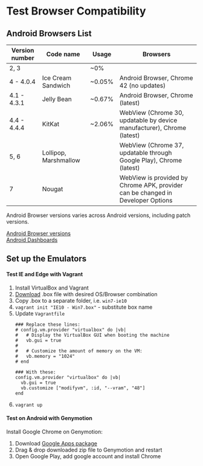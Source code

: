 # Test Browser Compatibility
## Android Browsers List

| Version number | Code name             | Usage  | Browsers                                                                        |
|----------------|-----------------------|--------|---------------------------------------------------------------------------------|
| 2, 3           |                       | ~0%    |                                                                                 |
| 4 - 4.0.4      | Ice Cream Sandwich    | ~0.05% | Android Browser, Chrome 42 (no updates)                                         |
| 4.1 - 4.3.1    | Jelly Bean            | ~0.67% | Android Browser, Chrome (latest)                                                |
| 4.4 - 4.4.4    | KitKat                | ~2.06% | WebView (Chrome 30, updatable by device manufacturer), Chrome (latest)          |
| 5, 6           | Lollipop, Marshmallow |        | WebView (Chrome 37, updatable through Google Play), Chrome (latest)             |
| 7              | Nougat                |        | WebView is provided by Chrome APK, provider can be changed in Developer Options |

Android Browser versions varies across Android versions, including patch versions.

[Android Browser versions](https://decadecity.net/blog/2013/11/21/android-browser-versions)  
[Android Dashboards](https://developer.android.com/about/dashboards/index.html)

## Set up the Emulators
#### Test IE and Edge with Vagrant

1. Install VirtualBox and Vagrant
2. [Download](https://developer.microsoft.com/en-us/microsoft-edge/tools/vms/) .box file with desired OS/Browser combination
3. Copy .box to a separate folder, i.e. `win7-ie10`
4. `vagrant init "IE10 - Win7.box"` - substitute box name
5. Update `Vagrantfile`
    ```
    ### Replace these lines:
    # config.vm.provider "virtualbox" do |vb|
    #   # Display the VirtualBox GUI when booting the machine
    #   vb.gui = true
    #
    #   # Customize the amount of memory on the VM:
    #   vb.memory = "1024"
    # end

    ### With these:
    config.vm.provider "virtualbox" do |vb|
      vb.gui = true
      vb.customize ["modifyvm", :id, "--vram", "48"]
    end
    ```
6. `vagrant up`

#### Test on Android with Genymotion

Install Google Chrome on Genymotion:

1. Download [Google Apps package](http://opengapps.org/)
2. Drag & drop downloaded zip file to Genymotion and restart
3. Open Google Play, add google account and install Chrome
